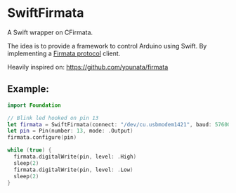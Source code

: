 # SwiftFirmata
A Swift wrapper on CFirmata.

The idea is to provide a framework to control Arduino using Swift. By implementing a [Firmata protocol](firmata.org/wiki/V2.3ProtocolDetails) client.

Heavily inspired on: https://github.com/younata/firmata

## Example:

```swift
import Foundation

// Blink led hooked on pin 13
let firmata = SwiftFirmata(connect: "/dev/cu.usbmodem1421", baud: 57600)
let pin = Pin(number: 13, mode: .Output)
firmata.configure(pin)

while (true) {
  firmata.digitalWrite(pin, level: .High)
  sleep(2)
  firmata.digitalWrite(pin, level: .Low)
  sleep(2)
}
```
